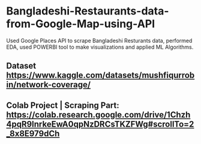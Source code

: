 # Bangladeshi-Restaurants-data-from-Google-Map-using-API
Used Google Places API to scrape Bangladeshi Resturants data, performed EDA, used POWERBI tool to make visualizations and applied ML Algorithms. 

## Dataset https://www.kaggle.com/datasets/mushfiqurrobin/network-coverage/ 
## Colab Project | Scraping Part:  https://colab.research.google.com/drive/1Chzh4pqR9InrkeEwA0qpNzDRCsTKZFWg#scrollTo=2_8x8E979dCh 
